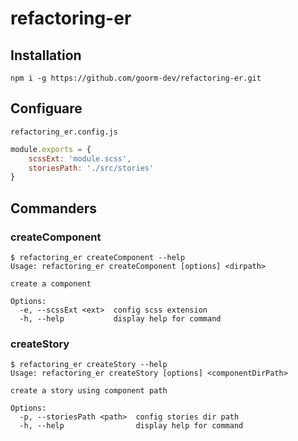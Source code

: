 # refactoring-er

## Installation
```shell
npm i -g https://github.com/goorm-dev/refactoring-er.git
```

## Configuare
`refactoring_er.config.js`
```js
module.exports = {
	scssExt: 'module.scss',
	storiesPath: './src/stories'
}
```

## Commanders

### createComponent
```shell
$ refactoring_er createComponent --help
Usage: refactoring_er createComponent [options] <dirpath>

create a component

Options:
  -e, --scssExt <ext>  config scss extension
  -h, --help           display help for command
```

### createStory
```shell
$ refactoring_er createStory --help
Usage: refactoring_er createStory [options] <componentDirPath>

create a story using component path

Options:
  -p, --storiesPath <path>  config stories dir path
  -h, --help                display help for command
```